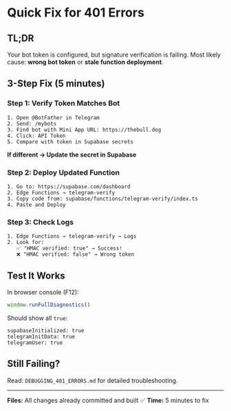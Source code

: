 # Quick Fix for 401 Errors

## TL;DR
Your bot token is configured, but signature verification is failing. Most likely cause: **wrong bot token** or **stale function deployment**.

## 3-Step Fix (5 minutes)

### Step 1: Verify Token Matches Bot
```
1. Open @BotFather in Telegram
2. Send: /mybots
3. Find bot with Mini App URL: https://thebull.dog
4. Click: API Token
5. Compare with token in Supabase secrets
```

**If different → Update the secret in Supabase**

### Step 2: Deploy Updated Function
```
1. Go to: https://supabase.com/dashboard
2. Edge Functions → telegram-verify
3. Copy code from: supabase/functions/telegram-verify/index.ts
4. Paste and Deploy
```

### Step 3: Check Logs
```
1. Edge Functions → telegram-verify → Logs
2. Look for:
   ✅ "HMAC verified: true" → Success!
   ❌ "HMAC verified: false" → Wrong token
```

## Test It Works

In browser console (F12):
```javascript
window.runFullDiagnostics()
```

Should show all `true`:
```
supabaseInitialized: true
telegramInitData: true
telegramUser: true
```

## Still Failing?

Read: `DEBUGGING_401_ERRORS.md` for detailed troubleshooting.

---
**Files:** All changes already committed and built ✅
**Time:** 5 minutes to fix
